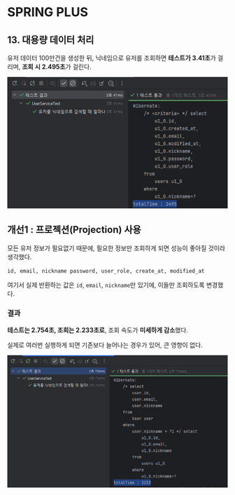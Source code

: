 # SPRING PLUS

## 13. 대용량 데이터 처리


유저 데이터 100만건을 생성한 뒤, 닉네임으로 유저를 조회하면 **테스트가 3.41초**가 걸리며, **조회 시 2.495초**가 걸린다.

![findTestImg1.png](readme/findTestImg1.png)



## 개선1 : 프로젝션(Projection) 사용

모든 유저 정보가 필요없기 때문에, 필요한 정보만 조회하게 되면 성능이 좋아질 것이라 생각했다.

    id, email, nickname password, user_role, create_at, modified_at

여기서 실제 반환하는 값은 `id`, `email`, `nickname`만 있기에, 이들만 조회하도록 변경했다.



### 결과

**테스트는 2.754초, 조회는 2.233초로**, 조회 속도가 **미세하게 감소**했다.

실제로 여러번 실행하게 되면 기존보다 늘어나는 경우가 있어, 큰 영향이 없다.

![findTestImg2.png](readme/findTestImg2.png)